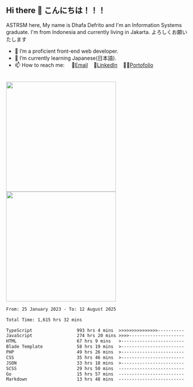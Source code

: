 ## Hi there 👋 こんにちは！！！
ASTRSM here, My name is Dhafa Defrito and I'm an Information Systems graduate. I'm from Indonesia and currently living in Jakarta. よろしくお願いたします

- 🔭 I’m a proficient front-end web developer.
- 🌱 I’m currently learning Japanese(日本語).
- 📫 How to reach me: &nbsp;&nbsp;&nbsp;&nbsp;📧[Email](ddefrito@gmail.com)&nbsp;&nbsp;&nbsp;&nbsp;💼[LinkedIn](https://www.linkedin.com/in/dhafad)&nbsp;&nbsp;&nbsp;&nbsp;👨‍🎨[Portofolio](https://ddefrito.vercel.app/)

<br>

<div align="left">
  <img src="https://media1.tenor.com/m/F96DSPtSiSgAAAAd/isekaijoucho-kamitsubaki.gif" height="300" />
	<a href="https://last.fm/user/nerumaeni"><img src="https://lastfm-recently-played.vercel.app/api?user=nerumaeni&count=5" height="300" /></a>
</div=

<!--START_SECTION:waka-->

```txt
From: 25 January 2023 - To: 12 August 2025

Total Time: 1,615 hrs 32 mins

TypeScript                 993 hrs 4 mins  >>>>>>>>>>>>>>>----------   61.47 %
JavaScript                 274 hrs 20 mins >>>>---------------------   16.98 %
HTML                       67 hrs 9 mins   >------------------------   04.16 %
Blade Template             58 hrs 19 mins  >------------------------   03.61 %
PHP                        49 hrs 26 mins  >------------------------   03.06 %
CSS                        35 hrs 46 mins  >------------------------   02.21 %
JSON                       33 hrs 18 mins  >------------------------   02.06 %
SCSS                       29 hrs 50 mins  -------------------------   01.85 %
Go                         15 hrs 57 mins  -------------------------   00.99 %
Markdown                   13 hrs 48 mins  -------------------------   00.85 %
```

<!--END_SECTION:waka-->
